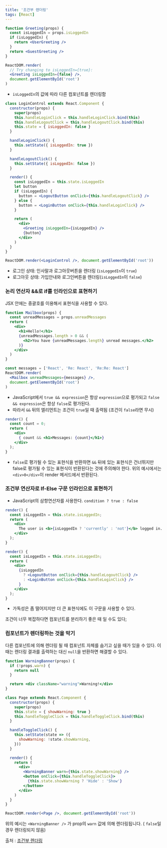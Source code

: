 ```yaml
---
title: '조건부 렌더링'
tags: [React]
---
```


```jsx
function Greeting(props) {
  const isLoggedIn = props.isLoggedIn
  if (isLoggedIn) {
    return <UserGreeting />
  }
  return <GuestGreeting />
}

ReactDOM.render(
  // Try changing to isLoggedIn={true}:
  <Greeting isLoggedIn={false} />,
  document.getElementById('root')
)
```

- `isLoggedIn`의 값에 따라 다른 컴포넌트를 렌더링함

```jsx
class LoginControl extends React.Component {
  constructor(props) {
    super(props)
    this.handleLoginClick = this.handleLoginClick.bind(this)
    this.handleLogoutClick = this.handleLogoutClick.bind(this)
    this.state = { isLoggedIn: false }
  }

  handleLoginClick() {
    this.setState({ isLoggedIn: true })
  }

  handleLogoutClick() {
    this.setState({ isLoggedIn: false })
  }

  render() {
    const isLoggedIn = this.state.isLoggedIn
    let button
    if (isLoggedIn) {
      button = <LogoutButton onClick={this.handleLogoutClick} />
    } else {
      button = <LoginButton onClick={this.handleLoginClick} />
    }

    return (
      <div>
        <Greeting isLoggedIn={isLoggedIn} />
        {button}
      </div>
    )
  }
}

ReactDOM.render(<LoginControl />, document.getElementById('root'))
```

- 로그인 상태: 인사말과 로그아웃버튼을 렌더링 (`isLoggedIn`이 `true`)
- 로그아웃 상태: 가입안내와 로그인버튼을 렌더링(`isLoggedIn`이 `false`)

### 논리 연산자 &&로 if를 인라인으로 표현하기

JSX 안에는 중괄호를 이용해서 표현식을 사용할 수 있다.

```jsx
function Mailbox(props) {
  const unreadMessages = props.unreadMessages
  return (
    <div>
      <h1>Hello!</h1>
      {unreadMessages.length > 0 && (
        <h2>You have {unreadMessages.length} unread messages.</h2>
      )}
    </div>
  )
}

const messages = ['React', 'Re: React', 'Re:Re: React']
ReactDOM.render(
  <Mailbox unreadMessages={messages} />,
  document.getElementById('root')
)
```

- JavaScript에서 `true && expression`은 항상 `expression`으로 평가되고 `false && expression`은 항상 `false`로 평가된다.
- 따라서 `&&` 뒤의 엘리먼트는 조건이 `true`일 때 출력됨 (조건이 `false`라면 무시)

```jsx
render() {
  const count = 0;
  return (
    <div>
      { count && <h1>Messages: {count}</h1>}
    </div>
  );
}
```

- `false`로 평가될 수 있는 표현식을 반환하면 `&&` 뒤에 있는 표현식은 건너뛰지만 false로 평가될 수 있는 표현식이 반환된다는 것에 주의해야 한다. 위의 예시에서는 `<div>0</div>`이 render 메서드에서 반환된다.

### 조건부 연산자로 If-Else 구문 인라인으로 표현하기

- JavaScript의 삼항연산자를 사용한다. `condition ? true : false`

```jsx
render() {
  const isLoggedIn = this.state.isLoggedIn;
  return (
    <div>
      The user is <b>{isLoggedIn ? 'currently' : 'not'}</b> logged in.
    </div>
  );
}
```

```jsx
render() {
  const isLoggedIn = this.state.isLoggedIn;
  return (
    <div>
      {isLoggedIn
        ? <LogoutButton onClick={this.handleLogoutClick} />
        : <LoginButton onClick={this.handleLoginClick} />
      }
    </div>
  );
}
```

- 가독성은 좀 떨어지지만 더 큰 표현식에도 이 구문을 사용할 수 있다.

조건이 너무 복잡하다면 컴포넌트를 분리하기 좋은 때 일 수도 있다;

### 컴포넌트가 렌더링하는 것을 막기

다른 컴포넌트에 의해 렌더링 될 때 컴포넌트 자체를 숨기고 싶을 때가 있을 수 있다. 이때는 렌더링 결과를 출력하는 대신 `null`을 반환하면 해결할 수 있다.

```jsx
function WarningBanner(props) {
  if (!props.warn) {
    return null
  }

  return <div className="warning">Warning!</div>
}

class Page extends React.Component {
  constructor(props) {
    super(props)
    this.state = { showWarning: true }
    this.handleToggleClick = this.handleToggleClick.bind(this)
  }

  handleToggleClick() {
    this.setState(state => ({
      showWarning: !state.showWarning,
    }))
  }

  render() {
    return (
      <div>
        <WarningBanner warn={this.state.showWarning} />
        <button onClick={this.handleToggleClick}>
          {this.state.showWarning ? 'Hide' : 'Show'}
        </button>
      </div>
    )
  }
}

ReactDOM.render(<Page />, document.getElementById('root'))
```

위의 예시는 `<WarningBanner />` 가 prop의 `warn` 값에 의해 렌더링됩니다. ( `false`일 경우 렌더링되지 않음)

출처 : [조건부 렌더링](https://ko.reactjs.org/docs/conditional-rendering.html)
